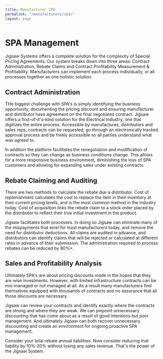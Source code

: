 ```yaml
---
title: Manufacturer SPA
permalink: "/manufacturers/spa/"
layout: page
---
```


# SPA Management

Jigsaw Systems offers a complete solution for the complexity of Special Pricing Agreements. Our system breaks down into three areas: Contract Administration, Rebate Claims and Contract Profitability Measurement & Profitability. Manufacturers can implement each process individually, or all processes together as one holistic solution.

<h2 class="color-orange mt-3 mb-1">Contract Administration</h2>

THe biggest challenge with SPA's is simply identifying the business opportunity, documenting the pricing discount and ensuring manufacturer and distributor have agreement on the final negotiated contract. Jigsaw offers a first-of-it's-kind solution for the Electrical Industry, one that digitizes the entire process. Accessible by manufactures, distributors and sales reps, contracts can be requested, go through an electronically tracked approval process and be freely accessible so all parties understand what was agreed to.

In addition the platform facilitates the renegotiation and modification of contracts so they can change as business conditions change. This allows for a more responsive business environment, diminishing the loss of SPA customers and allowing for expanding sales under existing contracts.

<h2 class="color-green mt-3 mb-1">Rebate Claiming and Auditing</h2>

There are two methods to calculate the rebate due a distributor. Cost of replenishment calculates the cost to replace the item in their inventory at their current pricing levels, and is the most common method in the industry today. Cost of acquisition links the rebate claim to a stock order placed by the distributor to reflect their true initial investment in the product.

Jigsaw facilitates both processes. In doing so Jigsaw can eliminate many of the mispayments that exist for most manufacturers today, and remove the need for distributor deductions. All claims are audited in advance, and distributors can identify claims that will be rejected or calculated at different rates in advance of their submission. The administration required to process rebates can be reduced by 80%+.

<h2 class="color-blue mt-3 mb-1">Sales and Profitability Analysis</h2>

Ultimately SPA's are about pricing discounts made in the hopes that they are wise investments. However, with limited infrastructure contracts can be mis-managed or not managed at all. As a result many manufacturers find themselves equipped with thousands of contracts and no assurance that all those discounts are necessary.

Jigsaw can review your contracts and identify exactly where the contracts are strong and where they are weak. We can pinpoint unnecessary discounting that has come about as a result of good intentions but poor management. And ultimately Jigsaw can both recover unnecessary discounting and create an environment for ongoing proactive SPA management.

Consider your total rebate annual liabilities. Now consider reducing that liability by 10%-20% without losing any sales revenue. That's the power of the Jigsaw System.
